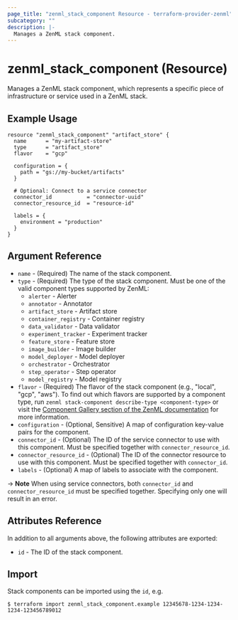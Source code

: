 ```yaml
---
page_title: "zenml_stack_component Resource - terraform-provider-zenml"
subcategory: ""
description: |-
  Manages a ZenML stack component.
---
```


# zenml_stack_component (Resource)

Manages a ZenML stack component, which represents a specific piece of infrastructure or service used in a ZenML stack.

## Example Usage

```hcl
resource "zenml_stack_component" "artifact_store" {
  name      = "my-artifact-store"
  type      = "artifact_store"
  flavor    = "gcp"
  
  configuration = {
    path = "gs://my-bucket/artifacts"
  }
  
  # Optional: Connect to a service connector
  connector_id           = "connector-uuid"
  connector_resource_id  = "resource-id"
  
  labels = {
    environment = "production"
  }
}
```

## Argument Reference

* `name` - (Required) The name of the stack component.
* `type` - (Required) The type of the stack component. Must be one of the valid component types supported by ZenML:
  * `alerter` - Alerter
  * `annotator` - Annotator
  * `artifact_store` - Artifact store
  * `container_registry` - Container registry
  * `data_validator` - Data validator
  * `experiment_tracker` - Experiment tracker
  * `feature_store` - Feature store
  * `image_builder` - Image builder
  * `model_deployer` - Model deployer
  * `orchestrator` - Orchestrator
  * `step_operator` - Step operator
  * `model_registry` - Model registry
* `flavor` - (Required) The flavor of the stack component (e.g., "local", "gcp", "aws"). To find out which flavors are supported by a component type, run `zenml stack-component describe-type <component-type>` or visit the [Component Gallery section of the ZenML documentation](https://docs.zenml.io/stack-components/component-guide) for more information.
* `configuration` - (Optional, Sensitive) A map of configuration key-value pairs for the component.
* `connector_id` - (Optional) The ID of the service connector to use with this component. Must be specified together with `connector_resource_id`.
* `connector_resource_id` - (Optional) The ID of the connector resource to use with this component. Must be specified together with `connector_id`.
* `labels` - (Optional) A map of labels to associate with the component.

-> **Note** When using service connectors, both `connector_id` and `connector_resource_id` must be specified together. Specifying only one will result in an error.

## Attributes Reference

In addition to all arguments above, the following attributes are exported:

* `id` - The ID of the stack component.

## Import

Stack components can be imported using the `id`, e.g.

```shell
$ terraform import zenml_stack_component.example 12345678-1234-1234-1234-123456789012
```
